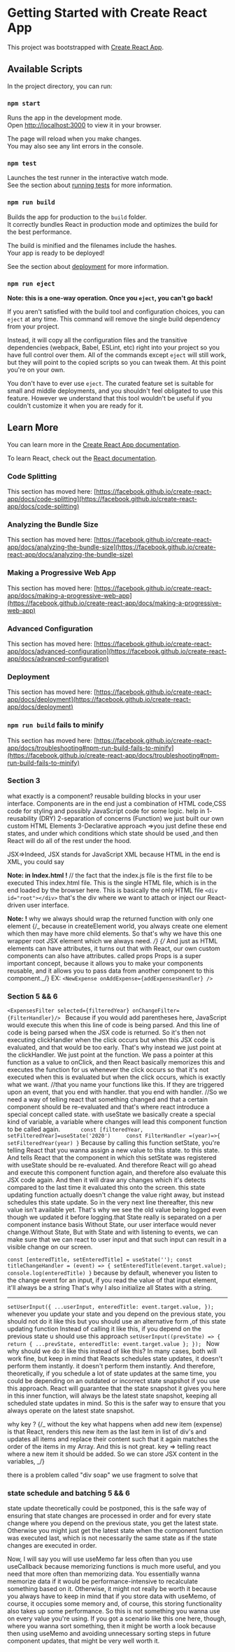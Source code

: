 # Getting Started with Create React App

This project was bootstrapped with [Create React App](https://github.com/facebook/create-react-app).

## Available Scripts

In the project directory, you can run:

### `npm start`

Runs the app in the development mode.\
Open [http://localhost:3000](http://localhost:3000) to view it in your browser.

The page will reload when you make changes.\
You may also see any lint errors in the console.

### `npm test`

Launches the test runner in the interactive watch mode.\
See the section about [running tests](https://facebook.github.io/create-react-app/docs/running-tests) for more information.

### `npm run build`

Builds the app for production to the `build` folder.\
It correctly bundles React in production mode and optimizes the build for the best performance.

The build is minified and the filenames include the hashes.\
Your app is ready to be deployed!

See the section about [deployment](https://facebook.github.io/create-react-app/docs/deployment) for more information.

### `npm run eject`

**Note: this is a one-way operation. Once you `eject`, you can't go back!**

If you aren't satisfied with the build tool and configuration choices, you can `eject` at any time. This command will remove the single build dependency from your project.

Instead, it will copy all the configuration files and the transitive dependencies (webpack, Babel, ESLint, etc) right into your project so you have full control over them. All of the commands except `eject` will still work, but they will point to the copied scripts so you can tweak them. At this point you're on your own.

You don't have to ever use `eject`. The curated feature set is suitable for small and middle deployments, and you shouldn't feel obligated to use this feature. However we understand that this tool wouldn't be useful if you couldn't customize it when you are ready for it.

## Learn More

You can learn more in the [Create React App documentation](https://facebook.github.io/create-react-app/docs/getting-started).

To learn React, check out the [React documentation](https://reactjs.org/).

### Code Splitting

This section has moved here: [https://facebook.github.io/create-react-app/docs/code-splitting](https://facebook.github.io/create-react-app/docs/code-splitting)

### Analyzing the Bundle Size

This section has moved here: [https://facebook.github.io/create-react-app/docs/analyzing-the-bundle-size](https://facebook.github.io/create-react-app/docs/analyzing-the-bundle-size)

### Making a Progressive Web App

This section has moved here: [https://facebook.github.io/create-react-app/docs/making-a-progressive-web-app](https://facebook.github.io/create-react-app/docs/making-a-progressive-web-app)

### Advanced Configuration

This section has moved here: [https://facebook.github.io/create-react-app/docs/advanced-configuration](https://facebook.github.io/create-react-app/docs/advanced-configuration)

### Deployment

This section has moved here: [https://facebook.github.io/create-react-app/docs/deployment](https://facebook.github.io/create-react-app/docs/deployment)

### `npm run build` fails to minify

This section has moved here: [https://facebook.github.io/create-react-app/docs/troubleshooting#npm-run-build-fails-to-minify](https://facebook.github.io/create-react-app/docs/troubleshooting#npm-run-build-fails-to-minify)

### Section 3

<!--
JSX syntax
work with component,
work with data in React apps,
-->

what exactly is a component?
reusable building blocks in your user interface. Components are in the end just a combination of HTML code,CSS code for styling and possibly JavaScript code for some logic.
help in 1- reusability (DRY) 2-separation of concerns (Function) we just built our own custom HTML Elements
3-Declarative approach =>you just define these end states, and under which conditions which state should be used ,and then React will do all of the rest under the hood.

JSX=>Indeed, JSX stands for JavaScript XML
because HTML in the end is XML, you could say

**Note: in Index.html !**
// the fact that the index.js file is the first file to be executed
This index.html file. This is the single HTML file, which is in the end loaded by the browser here. This is basically the only HTML file
`<div id="root"></div>`
that's the div where we want to attach or inject our React-driven user interface.

**Note: !**
why we always should wrap the returned function with only one element
{/_ because in createElement world, you always create one element which then may have more child elements. So that's why we have this one wrapper root JSX element which we always need. _/}
{/_ And just as HTML elements can have attributes, it turns out that with React, our own custom components can also have attributes. called props
Props is a super important concept, because it allows you to make your components reusable, and it allows you to pass data from another component to this component._/}
EX: `<NewExpense onAddExpense={addExpensesHandler} />`

### Section 5 && 6

<!--
Handling Events
Updating the UI & working with "State",
A closer look at Components & State
-->

`<ExpensesFilter selected={filteredYear} onChangeFilter={FilterHandler}/> `
Because if you would add parentheses here, JavaScript would execute this when this line of code is being parsed. And this line of code is being parsed when the JSX code is returned. So it's then not executing clickHandler when the click occurs but when this JSX code is evaluated, and that would be too early. That's why instead we just point at the clickHandler. We just point at the function. We pass a pointer at this function as a value to onClick, and then React basically memorizes this and executes the function for us whenever the click occurs so that it's not executed when this is evaluated but when the click occurs, which is exactly what we want.
//that you name your functions like this. If they are triggered upon an event, that you end with handler. that you end with handler.
//So we need a way of telling react that something changed and that a certain component should be re-evaluated and that's where react introduce a special concept called state.
with useState we basically create a special kind of variable, a variable where changes will lead this component function to be called again.
`      const [filteredYear, setFilteredYear]=useState('2020')    
    const FilterHandler =(year)=>{
      setFilteredYear(year)
    }`
Because by calling this function setState, you're telling React that you wanna assign a new value to this state. to this state. And tells React that the component in which this setState was registered with useState should be re-evaluated. And therefore React will go ahead and execute this component function again, and therefore also evaluate this JSX code again. And then it will draw any changes which it's detects compared to the last time it evaluated this onto the screen. this state updating function actually doesn't change the value right away, but instead schedules this state update. So in the very next line thereafter, this new value isn't available yet. That's why we see the old value being logged even though we updated it before logging.that State really is separated on a per component instance basis Without State, our user interface would never change.Without State, But with State and with listening to events, we can make sure that we can react to user input and that such input can result in a visible change on our screen.

`const [enteredTitle, setEnteredTitle] = useState('');
const titleChangeHandler = (event) => {
    setEnteredTitle(event.target.value);
    console.log(enteredTitle)
  }`
because by default, whenever you listen to the change event for an input, if you read the value of that input element, it'll always be a string That's why I also initialize all States with a string.

---

`setUserInput({
   ...userInput,
   enteredTitle: event.target.value,
 });
`
whenever you update your state and you depend on the previous state, you should not do it like this but you should use an alternative form ,of this state updating function Instead of calling it like this, if you depend on the previous state u should use this approach
`setUserInput((prevState) => {
      return { ...prevState, enteredTitle: event.target.value };
    });
`
Now why should we do it like this instead of like this?
In many cases, both will work fine, but keep in mind that Reacts schedules state updates, it doesn't perform them instantly. it doesn't perform them instantly. And therefore, theoretically, if you schedule a lot of state updates at the same time, you could be depending on an outdated or incorrect state snapshot if you use this approach. React will guarantee that the state snapshot it gives you here in this inner function, will always be the latest state snapshot, keeping all scheduled state updates in mind. So this is the safer way to ensure that you always operate on the latest state snapshot.

why key ?
{/_ without the key what happens when add new item (expense) is that React, renders this new item as the last item in list of div's and updates all items and replace their content such that it again matches the order of the items in my Array. And this is not great. key => telling react where a new item it should be added. So we can store JSX content in the variables, _/}

there is a problem called "div soap" we use fragment to solve that

### state schedule and batching 5 && 6

state update theoretically could be postponed, this is the safe way of ensuring that state changes are processed in order and for every state change where you depend on the previous state, you get the latest state. Otherwise you might just get the latest state when the component function was executed last, which is not necessarily the same state as if the state changes are executed in order.

 Now, I will say you will use useMemo far less often than you use useCallback because memorizing functions is much more useful, and you need that more often than memorizing data. You essentially wanna memorize data if it would be performance-intensive to recalculate something based on it. Otherwise, it might not really be worth it because you always have to keep in mind that if you store data with useMemo, of course, it occupies some memory and, of course, this storing functionality also takes up some performance. So this is not something you wanna use on every value you're using. If you got a scenario like this one here, though, where you wanna sort something, then it might be worth a look because then using useMemo and avoiding unnecessary sorting steps in future component updates, that might be very well worth it. 